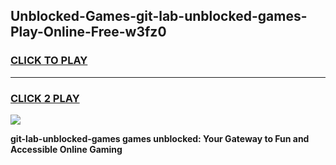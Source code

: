 
## Unblocked-Games-git-lab-unblocked-games-Play-Online-Free-w3fz0
<h3>
<a href="https://premium76.site?title=git-lab-unblocked-games&ref=26A">CLICK TO PLAY</a></h3>
<hr>

<h3>
<a href="https://premium76.site?title=git-lab-unblocked-games&ref=26A">CLICK 2 PLAY</a>
  
</h3>

<a href="https://premium76.site?title=git-lab-unblocked-games&ref=26A"><img src="https://clearcache.store/games.png"></a>


**git-lab-unblocked-games games unblocked: Your Gateway to Fun and Accessible Online Gaming**
